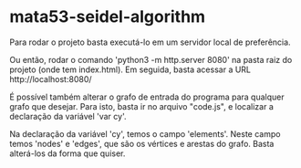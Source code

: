 # mata53-seidel-algorithm

Para rodar o projeto basta executá-lo em um servidor local de preferência.

Ou então, rodar o comando 'python3 -m http.server 8080' na pasta raiz do projeto (onde tem index.html). Em seguida, basta acessar a URL http://localhost:8080/


É possível também alterar o grafo de entrada do programa para qualquer grafo que desejar.  Para isto, basta ir no arquivo "code.js", e localizar a declaração da variável 'var cy'.

Na declaração da variável 'cy', temos o campo 'elements'. Neste campo temos 'nodes' e 'edges', que são os vértices e arestas do grafo. Basta alterá-los da forma que quiser.
